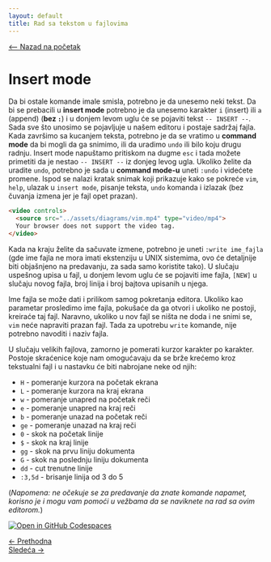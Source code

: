 ```yaml
---
layout: default
title: Rad sa tekstom u fajlovima
---
```


<link rel="stylesheet" href="/UNIX-beginner-course/assets/css/custom.css">

<div style="margin-bottom: 1em;">
  <a href="/UNIX-beginner-course/" class="button-nav">⟵ Nazad na početak</a>
</div>

# Insert mode

Da bi ostale komande imale smisla, potrebno je da unesemo neki tekst. Da bi se prebacili u **insert mode** potrebno je da unesemo karakter `i` (insert) ili `a` (append) (**bez `:`**) i u donjem levom uglu će se pojaviti tekst `-- INSERT --`. Sada sve što unosimo se pojavljuje u našem editoru i postaje sadržaj fajla. Kada završimo sa kucanjem teksta, potrebno je da se vratimo u **command mode** da bi mogli da ga snimimo, ili da uradimo `undo` ili bilo koju drugu radnju. Insert mode napuštamo pritiskom na dugme `esc` i tada možete primetiti da je nestao `-- INSERT --` iz donjeg levog ugla. Ukoliko želite da uradite `undo`, potrebno je sada u **command mode-u** uneti `:undo` i videćete promene. Ispod se nalazi kratak snimak koji prikazuje kako se pokreće `vim`, `help`, ulazak u `insert mode`, pisanje teksta, `undo` komanda i izlazak (bez čuvanja izmena jer je fajl opet prazan).

```html
<video controls>
  <source src="../assets/diagrams/vim.mp4" type="video/mp4">
  Your browser does not support the video tag.
</video>
```

Kada na kraju želite da sačuvate izmene, potrebno je uneti `:write ime_fajla` (gde ime fajla ne mora imati ekstenziju u UNIX sistemima, ovo će detaljnije biti objašnjeno na predavanju, za sada samo koristite tako). U slučaju uspešnog upisa u fajl, u donjem levom uglu će se pojaviti ime fajla, `[NEW]` u slučaju novog fajla, broj linija i broj bajtova upisanih u njega.

Ime fajla se može dati i prilikom samog pokretanja editora. Ukoliko kao parametar prosledimo ime fajla, pokušaće da ga otvori i ukoliko ne postoji, kreiraće taj fajl. Naravno, ukoliko u nov fajl se ništa ne doda i ne snimi se, `vim` neće napraviti prazan fajl. Tada za upotrebu `write` komande, nije potrebno navoditi i naziv fajla.

U slučaju velikih fajlova, zamorno je pomerati kurzor karakter po karakter. Postoje skraćenice koje nam omogućavaju da se brže krećemo kroz tekstualni fajl i u nastavku će biti nabrojane neke od njih:
  * `H` - pomeranje kurzora na početak ekrana
  * `L` - pomeranje kurzora na kraj ekrana
  * `w` - pomeranje unapred na početak reči
  * `e` - pomeranje unapred na kraj reči
  * `b` - pomeranje unazad na početak reči
  * `ge` - pomeranje unazad na kraj reči
  * `0` - skok na početak linije
  * `$` - skok na kraj linije
  * `gg` - skok na prvu liniju dokumenta
  * `G` - skok na poslednju liniju dokumenta
  * `dd` - cut trenutne linije
  * `:3,5d` - brisanje linija od 3 do 5

(*Napomena: ne očekuje se za predavanje da znate komande napamet, korisno je i mogu vam pomoći u vežbama da se naviknete na rad sa ovim editorom.*)

[![Open in GitHub Codespaces](https://github.com/codespaces/badge.svg)](https://github.com/codespaces/new/?repo=dianasantavec/UNIX-beginner-course&devcontainer_path=.devcontainer/devcontainer.json)


<div class="nav-buttons-wrapper">
  <div class="nav-left">
    <a href="4_2-vim.html" class="button-nav">← Prethodna</a>
  </div>
  <div class="nav-right">
    <a href="4_4-vezbe.html" class="button-nav">Sledeća →</a>
  </div>
</div>